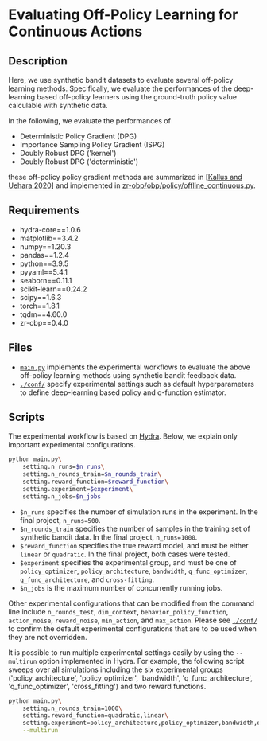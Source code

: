 # Evaluating Off-Policy Learning for Continuous Actions

## Description

Here, we use synthetic bandit datasets to evaluate several off-policy learning methods. Specifically, we evaluate the performances of the deep-learning based off-policy learners using the ground-truth policy value calculable with synthetic data.

In the following, we evaluate the performances of

- Deterministic Policy Gradient (DPG)
- Importance Sampling Policy Gradient (ISPG)
- Doubly Robust DPG ('kernel')
- Doubly Robust DPG ('deterministic')

these off-policy policy gradient methods are summarized in [[Kallus and Uehara 2020](https://papers.nips.cc/paper/2020/hash/75df63609809c7a2052fdffe5c00a84e-Abstract.html)] and implemented in [zr-obp/obp/policy/offline_continuous.py](https://github.com/usaito/zr-obp/blob/continuous/obp/dataset/synthetic_continuous.py).

## Requirements

- hydra-core==1.0.6
- matplotlib==3.4.2
- numpy==1.20.3
- pandas==1.2.4
- python==3.9.5
- pyyaml==5.4.1
- seaborn==0.11.1
- scikit-learn==0.24.2
- scipy==1.6.3
- torch==1.8.1
- tqdm==4.60.0
- zr-obp==0.4.0

## Files

- [`main.py`](./main.py) implements the experimental workflows to evaluate the above off-policy learning methods using synthetic bandit feedback data.
- [`./conf/`](./conf/) specify experimental settings such as default hyperparameters to define deep-learning based policy and q-function estimator.

## Scripts

The experimental workflow is based on [Hydra](https://github.com/facebookresearch/hydra).
Below, we explain only important experimental configurations.


```bash
python main.py\
    setting.n_runs=$n_runs\
    setting.n_rounds_train=$n_rounds_train\
    setting.reward_function=$reward_function\
    setting.experiment=$experiment\
    setting.n_jobs=$n_jobs
```

- `$n_runs` specifies the number of simulation runs in the experiment. In the final project, `n_runs=500`.
- `$n_rounds_train` specifies the number of samples in the training set of synthetic bandit data. In the final project, `n_runs=1000`.
- `$reward_function` specifies the true reward model, and must be either `linear` or `quadratic`. In the final project, both cases were tested.
- `$experiment` specifies the experimental group, and must be one of `policy_optimizer`, `policy_architecture`, `bandwidth`, `q_func_optimizer`, `q_func_architecture`, and `cross-fitting`.
- `$n_jobs` is the maximum number of concurrently running jobs.

Other experimental configurations that can be modified from the command line include `n_rounds_test`, `dim_context`, `behavior_policy_function`, `action_noise`, `reward_noise`, `min_action`, and `max_action`. Please see [`./conf/`](./conf/) to confirm the default experimental configurations that are to be used when they are not overridden.

It is possible to run multiple experimental settings easily by using the `--multirun` option implemented in Hydra.
For example, the following script sweeps over all simulations including the six experimental groups ('policy_architecture', 'policy_optimizer', 'bandwidth', 'q_func_architecture', 'q_func_optimizer', 'cross_fitting') and two reward functions.

```bash
python main.py\
    setting.n_rounds_train=1000\
    setting.reward_function=quadratic,linear\
    setting.experiment=policy_architecture,policy_optimizer,bandwidth,q_func_architecture,q_func_optimizer,cross_fitting\
    --multirun
```
